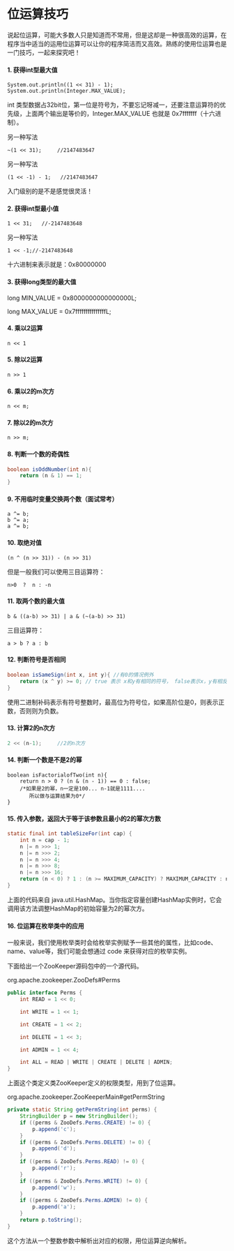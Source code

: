# 位运算技巧

说起位运算，可能大多数人只是知道而不常用，但是这却是一种很高效的运算，在程序当中适当的运用位运算可以让你的程序简洁而又高效。熟练的使用位运算也是一门技巧，一起来探究吧！

#### 1. 获得int型最大值

```language
System.out.println((1 << 31) - 1);
System.out.println(Integer.MAX_VALUE);
```

int 类型数据占32bit位，第一位是符号为，不要忘记呀减一，还要注意运算符的优先级，上面两个输出是等价的，Integer.MAX_VALUE 也就是 0x7fffffff（十六进制）。

另一种写法

```language
~(1 << 31);     //2147483647
```

另一种写法

```language
(1 << -1) - 1;   //2147483647
```

入门级别的是不是感觉很灵活！

#### 2. 获得int型最小值

```language
1 << 31;   //-2147483648
```

另一种写法

```language
1 << -1;//-2147483648
```

十六进制来表示就是：0x80000000

#### 3. 获得long类型的最大值

long MIN_VALUE = 0x8000000000000000L;

long MAX_VALUE = 0x7fffffffffffffffL;

#### 4. 乘以2运算

```language
n << 1
```

#### 5. 除以2运算

```language
n >> 1
```

#### 6. 乘以2的m次方

```language
n << m;
```

#### 7. 除以2的m次方

```language
n >> m;
```

#### 8. 判断一个数的奇偶性

```java
boolean isOddNumber(int n){
    return (n & 1) == 1;
}
```

#### 9. 不用临时变量交换两个数（面试常考）

```language
a ^= b;
b ^= a;
a ^= b;
```


#### 10. 取绝对值

```language
(n ^ (n >> 31)) - (n >> 31)
```

但是一般我们可以使用三目运算符：

```language
n>0  ?  n : -n
```

#### 11. 取两个数的最大值

```language
b & ((a-b) >> 31) | a & (~(a-b) >> 31)
```

三目运算符：

```language
a > b ? a : b
```

#### 12. 判断符号是否相同

```java
boolean isSameSign(int x, int y){ //有0的情况例外
	return (x ^ y) >= 0; // true 表示 x和y有相同的符号， false表示x，y有相反的符号。
}

```

使用二进制补码表示有符号整数时，最高位为符号位，如果高阶位是0，则表示正数，否则则为负数。

#### 13. 计算2的n次方

```java
2 << (n-1);     //2的n次方
```

#### 14. 判断一个数是不是2的幂

```language
boolean isFactorialofTwo(int n){
	return n > 0 ? (n & (n - 1)) == 0 : false;
	/*如果是2的幂，n一定是100... n-1就是1111....
	   所以做与运算结果为0*/
}
```

#### 15. 传入参数，返回大于等于该参数且最小的2的幂次方数

```java
static final int tableSizeFor(int cap) {
    int n = cap - 1;
    n |= n >>> 1;
    n |= n >>> 2;
    n |= n >>> 4;
    n |= n >>> 8;
    n |= n >>> 16;
    return (n < 0) ? 1 : (n >= MAXIMUM_CAPACITY) ? MAXIMUM_CAPACITY : n + 1;
}
```

上面的代码来自 java.util.HashMap。当你指定容量创建HashMap实例时，它会调用该方法调整HashMap的初始容量为2的幂次方。

#### 16. 位运算在枚举类中的应用

一般来说，我们使用枚举类时会给枚举实例赋予一些其他的属性，比如code、name、value等，我们可能会想通过 code 来获得对应的枚举实例。

下面给出一个ZooKeeper源码包中的一个源代码。

org.apache.zookeeper.ZooDefs#Perms

```java
public interface Perms {
    int READ = 1 << 0;

    int WRITE = 1 << 1;

    int CREATE = 1 << 2;

    int DELETE = 1 << 3;

    int ADMIN = 1 << 4;

    int ALL = READ | WRITE | CREATE | DELETE | ADMIN;
}
```

上面这个类定义类ZooKeeper定义的权限类型，用到了位运算。

org.apache.zookeeper.ZooKeeperMain#getPermString

```java
private static String getPermString(int perms) {
    StringBuilder p = new StringBuilder();
    if ((perms & ZooDefs.Perms.CREATE) != 0) {
        p.append('c');
    }
    if ((perms & ZooDefs.Perms.DELETE) != 0) {
        p.append('d');
    }
    if ((perms & ZooDefs.Perms.READ) != 0) {
        p.append('r');
    }
    if ((perms & ZooDefs.Perms.WRITE) != 0) {
        p.append('w');
    }
    if ((perms & ZooDefs.Perms.ADMIN) != 0) {
        p.append('a');
    }
    return p.toString();
}
```

这个方法从一个整数参数中解析出对应的权限，用位运算逆向解析。
